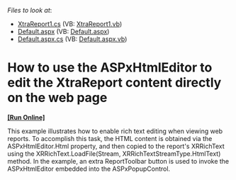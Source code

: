 <!-- default file list -->
*Files to look at*:

* [XtraReport1.cs](./CS/WebSite/App_Code/XtraReport1.cs) (VB: [XtraReport1.vb](./VB/WebSite/App_Code/XtraReport1.vb))
* [Default.aspx](./CS/WebSite/Default.aspx) (VB: [Default.aspx](./VB/WebSite/Default.aspx))
* [Default.aspx.cs](./CS/WebSite/Default.aspx.cs) (VB: [Default.aspx.vb](./VB/WebSite/Default.aspx.vb))
<!-- default file list end -->
# How to use the ASPxHtmlEditor to edit the XtraReport content directly on the web page
<!-- run online -->
**[[Run Online]](https://codecentral.devexpress.com/e1737/)**
<!-- run online end -->


<p>This example illustrates how to enable rich text editing when viewing web reports. To accomplish this task, the HTML content is obtained via the ASPxHtmlEditor.Html property, and then copied to the report's XRRichText using the XRRichText.LoadFile(Stream, XRRichTextStreamType.HtmlText) method. In the example, an extra ReportToolbar button is used to invoke the ASPxHtmlEditor embedded into the ASPxPopupControl.</p>

<br/>


